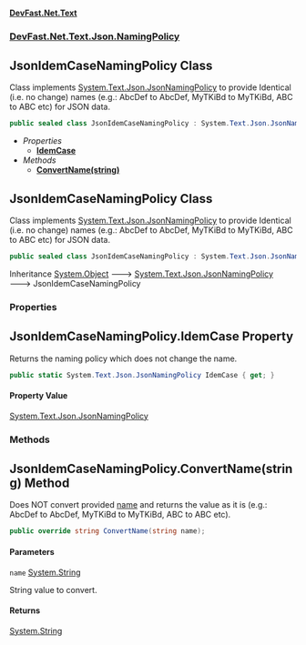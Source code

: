 #### [DevFast.Net.Text](index.md 'index')
### [DevFast.Net.Text.Json.NamingPolicy](DevFast.Net.Text.Json.NamingPolicy.md 'DevFast.Net.Text.Json.NamingPolicy')

## JsonIdemCaseNamingPolicy Class

Class implements [System.Text.Json.JsonNamingPolicy](https://docs.microsoft.com/en-us/dotnet/api/System.Text.Json.JsonNamingPolicy 'System.Text.Json.JsonNamingPolicy') to provide Identical (i.e. no change) names
(e.g.: AbcDef to AbcDef, MyTKiBd to MyTKiBd, ABC to ABC etc) for JSON data.

```csharp
public sealed class JsonIdemCaseNamingPolicy : System.Text.Json.JsonNamingPolicy
```
- *Properties*
  - **[IdemCase](DevFast.Net.Text.Json.NamingPolicy.JsonIdemCaseNamingPolicy.md#DevFast.Net.Text.Json.NamingPolicy.JsonIdemCaseNamingPolicy.IdemCase 'DevFast.Net.Text.Json.NamingPolicy.JsonIdemCaseNamingPolicy.IdemCase')**
- *Methods*
  - **[ConvertName(string)](DevFast.Net.Text.Json.NamingPolicy.JsonIdemCaseNamingPolicy.md#DevFast.Net.Text.Json.NamingPolicy.JsonIdemCaseNamingPolicy.ConvertName(string) 'DevFast.Net.Text.Json.NamingPolicy.JsonIdemCaseNamingPolicy.ConvertName(string)')**

## JsonIdemCaseNamingPolicy Class

Class implements [System.Text.Json.JsonNamingPolicy](https://docs.microsoft.com/en-us/dotnet/api/System.Text.Json.JsonNamingPolicy 'System.Text.Json.JsonNamingPolicy') to provide Identical (i.e. no change) names
(e.g.: AbcDef to AbcDef, MyTKiBd to MyTKiBd, ABC to ABC etc) for JSON data.

```csharp
public sealed class JsonIdemCaseNamingPolicy : System.Text.Json.JsonNamingPolicy
```

Inheritance [System.Object](https://docs.microsoft.com/en-us/dotnet/api/System.Object 'System.Object') &#129106; [System.Text.Json.JsonNamingPolicy](https://docs.microsoft.com/en-us/dotnet/api/System.Text.Json.JsonNamingPolicy 'System.Text.Json.JsonNamingPolicy') &#129106; JsonIdemCaseNamingPolicy
### Properties

<a name='DevFast.Net.Text.Json.NamingPolicy.JsonIdemCaseNamingPolicy.IdemCase'></a>

## JsonIdemCaseNamingPolicy.IdemCase Property

Returns the naming policy which does not change the name.

```csharp
public static System.Text.Json.JsonNamingPolicy IdemCase { get; }
```

#### Property Value
[System.Text.Json.JsonNamingPolicy](https://docs.microsoft.com/en-us/dotnet/api/System.Text.Json.JsonNamingPolicy 'System.Text.Json.JsonNamingPolicy')
### Methods

<a name='DevFast.Net.Text.Json.NamingPolicy.JsonIdemCaseNamingPolicy.ConvertName(string)'></a>

## JsonIdemCaseNamingPolicy.ConvertName(string) Method

Does NOT convert provided [name](DevFast.Net.Text.Json.NamingPolicy.JsonIdemCaseNamingPolicy.md#DevFast.Net.Text.Json.NamingPolicy.JsonIdemCaseNamingPolicy.ConvertName(string).name 'DevFast.Net.Text.Json.NamingPolicy.JsonIdemCaseNamingPolicy.ConvertName(string).name') and returns the
value as it is (e.g.: AbcDef to AbcDef, MyTKiBd to MyTKiBd, ABC to ABC etc).

```csharp
public override string ConvertName(string name);
```
#### Parameters

<a name='DevFast.Net.Text.Json.NamingPolicy.JsonIdemCaseNamingPolicy.ConvertName(string).name'></a>

`name` [System.String](https://docs.microsoft.com/en-us/dotnet/api/System.String 'System.String')

String value to convert.

#### Returns
[System.String](https://docs.microsoft.com/en-us/dotnet/api/System.String 'System.String')